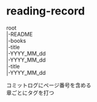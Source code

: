 # reading-record

root  
|-README  
|-books  
    |-title  
        |-YYYY_MM_dd  
        |-YYYY_MM_dd  
    |-title  
        |-YYYY_MM_dd  
  
コミットログにページ番号を含める  
章ごとにタグを打つ  
